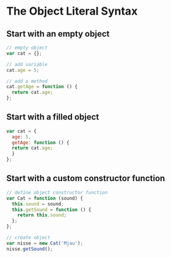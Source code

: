 # The Object Literal Syntax

## Start with an empty object
```javascript
// empty object
var cat = {};

// add variable
cat.age = 5;

// add a method
cat.getAge = function () {
  return cat.age;
};
```
## Start with a filled object
```javascript
var cat = {
  age: 5,
  getAge: function () {
  return cat.age;
  }
};
```
## Start with a custom constructor function
```javascript
// define object constructor function
var Cat = function (sound) {
  this.sound = sound;
  this.getSound = function () {
    return this.sound;
  };
};

// create object
var nisse = new Cat('Mjau');
nisse.getSound();

```
